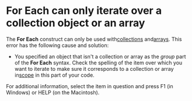 
# For Each can only iterate over a collection object or an array

The  **For Each** construct can only be used with[collections](b8bdf64f-5920-1ae9-16d0-b26d09524a30.md) and[arrays](b8bdf64f-5920-1ae9-16d0-b26d09524a30.md). This error has the following cause and solution:



- You specified an object that isn't a collection or array as the  _group_ part of the **For Each** syntax. Check the spelling of the item over which you want to iterate to make sure it corresponds to a collection or array in[scope](b8bdf64f-5920-1ae9-16d0-b26d09524a30.md) in this part of your code.
    

For additional information, select the item in question and press F1 (in Windows) or HELP (on the Macintosh).
